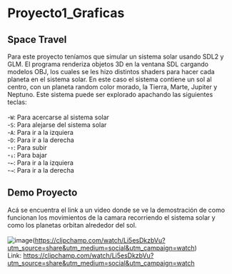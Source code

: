 # Proyecto1_Graficas
## Space Travel

Para este proyecto teníamos que simular un sistema solar usando SDL2 y GLM. El programa renderiza objetos 3D en la ventana SDL cargando modelos OBJ, los cuales se les hizo distintos shaders para hacer cada planeta en el sistema solar. En este caso el sistema contiene un sol al centro, con un planeta random color morado, la Tierra, Marte, Jupiter y Neptuno. Este sistema puede ser explorado apachando las siguientes teclas:<br><br>
-`W`: Para acercarse al sistema solar<br>
-`S`: Para alejarse del sistema solar<br>
-`A`: Para ir a la izquiera<br>
-`D`: Para ir a la derecha<br>
-`↑`: Para subir<br>
-`↓`: Para bajar<br>
-`←`: Para ir a la izquiera<br>
-`→`: Para ir a la derecha<br>

## Demo Proyecto
Acá se encuentra el link a un video donde se ve la demostración de como funcionan los movimientos de la camara recorriendo el sistema solar y como los planetas orbitan alrededor del sol.<br><br>
![image](https://github.com/LINDAINES213/Proyecto1_Graficas/assets/77686175/5cd9b67c-72b7-41f8-bf5b-ae3b8d30a005)(https://clipchamp.com/watch/Li5esDkzbVu?utm_source=share&utm_medium=social&utm_campaign=watch)
<br> Link: https://clipchamp.com/watch/Li5esDkzbVu?utm_source=share&utm_medium=social&utm_campaign=watch
